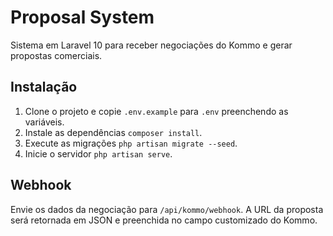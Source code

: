 # Proposal System

Sistema em Laravel 10 para receber negociações do Kommo e gerar propostas comerciais.

## Instalação

1. Clone o projeto e copie `.env.example` para `.env` preenchendo as variáveis.
2. Instale as dependências `composer install`.
3. Execute as migrações `php artisan migrate --seed`.
4. Inicie o servidor `php artisan serve`.

## Webhook

Envie os dados da negociação para `/api/kommo/webhook`. A URL da proposta será retornada em JSON e preenchida no campo customizado do Kommo.
